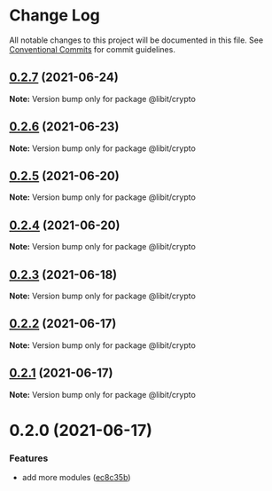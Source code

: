 # Change Log

All notable changes to this project will be documented in this file.
See [Conventional Commits](https://conventionalcommits.org) for commit guidelines.

## [0.2.7](https://gitr.net/mindary/libit/compare/@libit/crypto@0.2.6...@libit/crypto@0.2.7) (2021-06-24)

**Note:** Version bump only for package @libit/crypto





## [0.2.6](https://gitr.net/mindary/libit/compare/@libit/crypto@0.2.5...@libit/crypto@0.2.6) (2021-06-23)

**Note:** Version bump only for package @libit/crypto





## [0.2.5](https://gitr.net/mindary/libit/compare/@libit/crypto@0.2.4...@libit/crypto@0.2.5) (2021-06-20)

**Note:** Version bump only for package @libit/crypto





## [0.2.4](https://gitr.net/mindary/libit/compare/@libit/crypto@0.2.3...@libit/crypto@0.2.4) (2021-06-20)

**Note:** Version bump only for package @libit/crypto





## [0.2.3](https://gitr.net/mindary/libit/compare/@libit/crypto@0.2.2...@libit/crypto@0.2.3) (2021-06-18)

**Note:** Version bump only for package @libit/crypto





## [0.2.2](https://gitr.net/mindary/libit/compare/@libit/crypto@0.2.1...@libit/crypto@0.2.2) (2021-06-17)

**Note:** Version bump only for package @libit/crypto





## [0.2.1](https://gitr.net/mindary/libit/compare/@libit/crypto@0.2.0...@libit/crypto@0.2.1) (2021-06-17)

**Note:** Version bump only for package @libit/crypto





# 0.2.0 (2021-06-17)


### Features

* add more modules ([ec8c35b](https://gitr.net/mindary/libit/commits/ec8c35b18b46fd894731b63383e766973070cc52))
